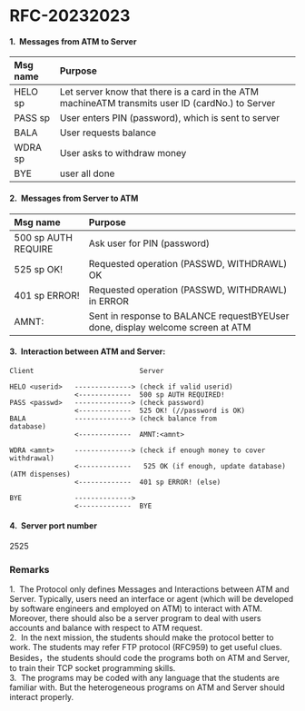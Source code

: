 # RFC-20232023
#### 1.  Messages from ATM to Server
| Msg name         | Purpose                                                                                          |
| :----------------| :----------------------------------------------------------------------------------------------- |
| HELO sp <userid> | Let server know that there is a card in the ATM machineATM transmits user ID (cardNo.) to Server |
| PASS sp <passwd> | User enters PIN (password), which is sent to server                                              |
| BALA             | User requests balance                                                                            |
| WDRA sp <amount> | User asks to withdraw money                                                                      |
| BYE              | user all done                                                                                    |

#### 2.  Messages from Server to ATM
| Msg name            | Purpose                                                                        |
| :------------------ | :----------------------------------------------------------------------------- |
| 500 sp AUTH REQUIRE | Ask user for PIN (password)                                                    |
| 525 sp OK!          | Requested operation (PASSWD, WITHDRAWL) OK                                     |
| 401 sp ERROR!       | Requested operation (PASSWD, WITHDRAWL) in ERROR                               |
| AMNT:<amnt>         | Sent in response to BALANCE requestBYEUser done, display welcome screen at ATM |

#### 3.  Interaction between ATM and Server:
```
Client                          Server

HELO <userid>   --------------> (check if valid userid)                
                <-------------  500 sp AUTH REQUIRED!
PASS <passwd>   --------------> (check password)                
                <-------------  525 OK! (//password is OK)
BALA            --------------> (check balance from database)                
                <-------------  AMNT:<amnt> 
                
WDRA <amnt>     --------------> (check if enough money to cover withdrawal)                
                <-------------   525 OK (if enough, update database)
(ATM dispenses)                
                <-------------  401 sp ERROR! (else) 
                
BYE             -------------->                
                <-------------  BYE
```             
#### 4.  Server port number  
2525
### Remarks
1.  The Protocol only defines Messages and Interactions between ATM and Server. Typically, users need an interface or agent (which will be developed by software engineers and employed on ATM) to interact with ATM.  Moreover, there should also be a server program to deal with users accounts and balance with respect to ATM request.  
2.  In the next mission, the students should make the protocol better to work. The students may refer FTP protocol (RFC959) to get useful clues. Besides，the students should code the programs both on ATM and Server, to train their TCP socket programming skills.   
3.  The programs may be coded with any language that the students are familiar with. But the heterogeneous programs on ATM and Server should interact properly.  
